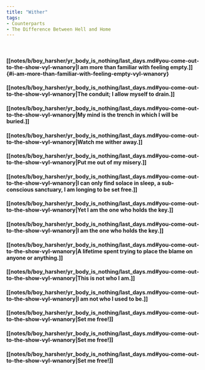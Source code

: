 ```yaml
---
title: "Wither"
tags:
- Counterparts
- The Difference Between Hell and Home
---
```

&nbsp;
#### [[notes/b/boy_harsher/yr_body_is_nothing/last_days.md#you-come-out-to-the-show-vyl-wnanory|I am more than familiar with feeling empty.]] {#i-am-more-than-familiar-with-feeling-empty-vyl-wnanory}
#### [[notes/b/boy_harsher/yr_body_is_nothing/last_days.md#you-come-out-to-the-show-vyl-wnanory|The conduit; I allow myself to drain.]]
#### [[notes/b/boy_harsher/yr_body_is_nothing/last_days.md#you-come-out-to-the-show-vyl-wnanory|My mind is the trench in which I will be buried.]]
#### [[notes/b/boy_harsher/yr_body_is_nothing/last_days.md#you-come-out-to-the-show-vyl-wnanory|Watch me wither away.]]
#### [[notes/b/boy_harsher/yr_body_is_nothing/last_days.md#you-come-out-to-the-show-vyl-wnanory|Put me out of my misery.]]
#### [[notes/b/boy_harsher/yr_body_is_nothing/last_days.md#you-come-out-to-the-show-vyl-wnanory|I can only find solace in sleep, a sub-conscious sanctuary, I am longing to be set free.]]
#### [[notes/b/boy_harsher/yr_body_is_nothing/last_days.md#you-come-out-to-the-show-vyl-wnanory|Yet I am the one who holds the key.]]
#### [[notes/b/boy_harsher/yr_body_is_nothing/last_days.md#you-come-out-to-the-show-vyl-wnanory|I am the one who holds the key.]]
#### [[notes/b/boy_harsher/yr_body_is_nothing/last_days.md#you-come-out-to-the-show-vyl-wnanory|A lifetime spent trying to place the blame on anyone or anything.]]
#### [[notes/b/boy_harsher/yr_body_is_nothing/last_days.md#you-come-out-to-the-show-vyl-wnanory|This is not who I am.]]
#### [[notes/b/boy_harsher/yr_body_is_nothing/last_days.md#you-come-out-to-the-show-vyl-wnanory|I am not who I used to be.]]
#### [[notes/b/boy_harsher/yr_body_is_nothing/last_days.md#you-come-out-to-the-show-vyl-wnanory|Set me free!]]
#### [[notes/b/boy_harsher/yr_body_is_nothing/last_days.md#you-come-out-to-the-show-vyl-wnanory|Set me free!]]
#### [[notes/b/boy_harsher/yr_body_is_nothing/last_days.md#you-come-out-to-the-show-vyl-wnanory|Set me free!]]
